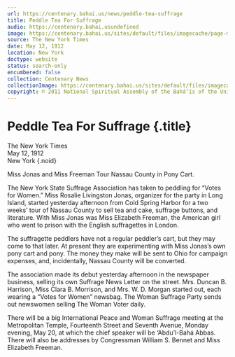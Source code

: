 ```yaml
---
url: https://centenary.bahai.us/news/peddle-tea-suffrage
title: Peddle Tea For Suffrage
audio: https://centenary.bahai.usundefined
image: https://centenary.bahai.us/sites/default/files/imagecache/page-main-image/images/press_clippings/05-12-1912_NYT_Peddle%20Tea%20for%20Suffrage.png
source: The New York Times
date: May 12, 1912
location: New York
doctype: website
status: search-only
encumbered: false
collection: Centenary News
collectionImage: https://centenary.bahai.us/sites/default/files/imagecache/theme-image/main_image/abdulbaha-overview-small_0.jpg
copyright: © 2011 National Spiritual Assembly of the Bahá’ís of the United States
---
```



# Peddle Tea For Suffrage {.title}

The New York Times  
May 12, 1912  
New York
{.noid}  



Miss Jonas and Miss Freeman Tour Nassau County in Pony Cart.

The New York State Suffrage Association has taken to peddling for “Votes for Women.” Miss Rosalie Livingston Jonas, organizer for the party in Long Island, started yesterday afternoon from Cold Spring Harbor for a two weeks’ tour of Nassau County to sell tea and cake, suffrage buttons, and literature. With Miss Jonas was Miss Elizabeth Freeman, the American girl who went to prison with the English suffragettes in London.

The suffragette peddlers have not a regular peddler’s cart, but they may come to that later. At present they are experimenting with Miss Jonas’s own pony cart and pony. The money they make will be sent to Ohio for campaign expenses, and, incidentally, Nassau County will be converted.

The association made its debut yesterday afternoon in the newspaper business, selling its own Suffrage News Letter on the street. Mrs. Duncan B. Harrison, Miss Clara B. Morrison, and Mrs. W. D. Morgan started out, each wearing a “Votes for Women” newsbag. The Woman Suffrage Party sends out newswomen selling The Woman Voter daily.

There will be a big International Peace and Woman Suffrage meeting at the Metropolitan Temple, Fourteenth Street and Seventh Avenue, Monday evening, May 20, at which the chief speaker will be ‘Abdu’l-Bahá Abbas. There will also be addresses by Congressman William S. Bennet and Miss Elizabeth Freeman.